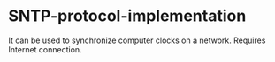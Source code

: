 # SNTP-protocol-implementation
It can be used to synchronize computer clocks on a network. Requires Internet connection.
